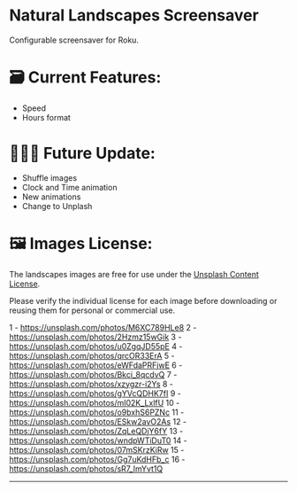 # Natural Landscapes Screensaver
Configurable screensaver for Roku.

# 🗃️ Current Features:
- Speed
- Hours format

# 👨🏽‍💻 Future Update:
- Shuffle images
- Clock and Time animation
- New animations
- Change to Unplash

# 🖼️ Images License:
The landscapes images are free for use under the <a href="[url](https://unsplash.com/license)">Unsplash Content License</a>.

Please verify the individual license for each image before downloading or reusing them for personal or commercial use.

1 - https://unsplash.com/photos/M6XC789HLe8
2 - https://unsplash.com/photos/2Hzmz15wGik
3 - https://unsplash.com/photos/u0ZgqJD55pE
4 - https://unsplash.com/photos/qrcOR33ErA
5 - https://unsplash.com/photos/eWFdaPRFjwE
6 - https://unsplash.com/photos/Bkci_8qcdvQ
7 - https://unsplash.com/photos/xzygzr-i2Ys
8 - https://unsplash.com/photos/gYVcQDHK7fI
9 - https://unsplash.com/photos/mI02K_LxlfU
10 - https://unsplash.com/photos/o9bxhS6PZNc
11 - https://unsplash.com/photos/ESkw2ayO2As
12 - https://unsplash.com/photos/ZqLeQDjY6fY
13 - https://unsplash.com/photos/wndpWTiDuT0
14 - https://unsplash.com/photos/07mSKrzKiRw
15 - https://unsplash.com/photos/Gg7uKdHFb_c
16 - https://unsplash.com/photos/sR7_ImYvt1Q
 
---
